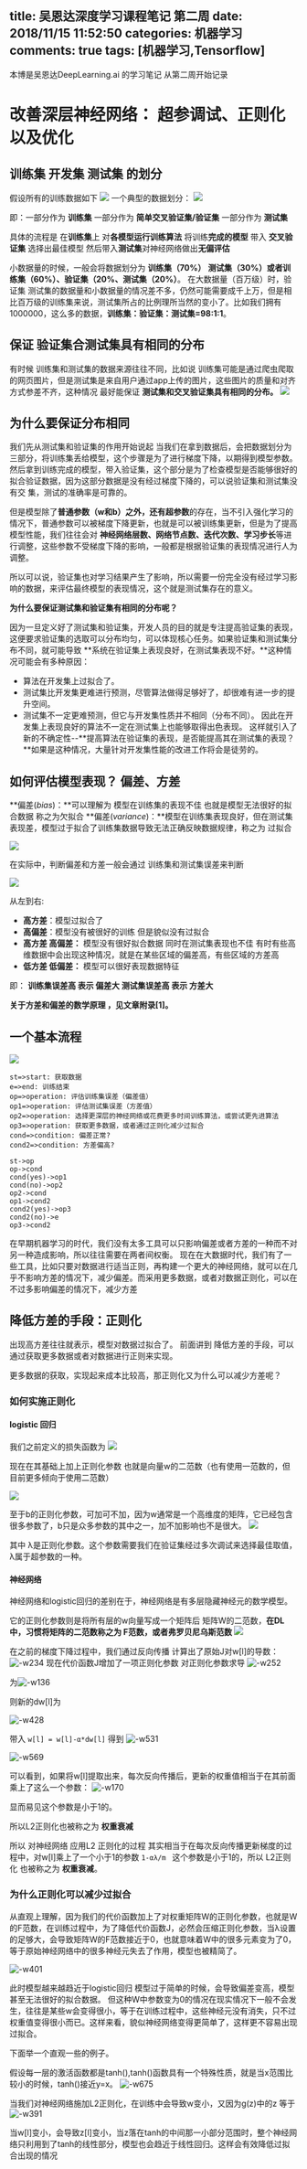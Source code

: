 title: 吴恩达深度学习课程笔记 第二周
date: 2018/11/15 11:52:50
categories: 机器学习
comments: true
tags: [机器学习,Tensorflow]
---

本博是吴恩达DeepLearning.ai 的学习笔记
从第二周开始记录

# 改善深层神经网络： 超参调试、正则化以及优化

## 训练集 开发集 测试集 的划分

假设所有的训练数据如下
![](/media/15422471488916.jpg)
一个典型的数据划分：
![](/media/15422472060092.jpg)

即：一部分作为 **训练集**
一部分作为 **简单交叉验证集/验证集**
一部分作为 **测试集**

具体的流程是 在**训练集**上 对**各模型运行训练算法** 将训练**完成的模型** 带入 **交叉验证集** 选择出最佳模型
然后带入**测试集**对神经网络做出**无偏评估**

小数据量的时候，一般会将数据划分为 **训练集（70%）** **测试集（30%）**或者**训练集（60%）、验证集（20%、测试集（20%）**。
在大数据量（百万级）时，验证集 测试集的数据量和小数据量的情况差不多，仍然可能需要成千上万，但是相比百万级的训练集来说，测试集所占的比例理所当然的变小了。比如我们拥有1000000，这么多的数据，**训练集：验证集：测试集=98:1:1**。
## 保证 验证集合测试集具有相同的分布
有时候 训练集和测试集的数据来源往往不同，比如说 训练集可能是通过爬虫爬取的网页图片，但是测试集是来自用户通过app上传的图片，这些图片的质量和对齐方式参差不齐，这种情况 最好能保证 **测试集和交叉验证集具有相同的分布。**
![](/media/15422532146088.jpg)

## 为什么要保证分布相同
我们先从测试集和验证集的作用开始说起
当我们在拿到数据后，会把数据划分为三部分，将训练集丢给模型，这个步骤是为了进行梯度下降，以期得到模型参数。
然后拿到训练完成的模型，带入验证集，这个部分是为了检查模型是否能够很好的拟合验证数据，因为这部分数据是没有经过梯度下降的，可以说验证集和测试集没有交
集，测试的准确率是可靠的。

但是模型除了**普通参数（w和b）**之外，还有**超参数**的存在，当不引入强化学习的情况下，普通参数可以被梯度下降更新，也就是可以被训练集更新，但是为了提高模型性能，我们往往会对 **神经网络层数、网络节点数、迭代次数、学习步长**等进行调整，这些参数不受梯度下降的影响，一般都是根据验证集的表现情况进行人为调整。

所以可以说，验证集也对学习结果产生了影响，所以需要一份完全没有经过学习影响的数据，来评估最终模型的表现情况，这个就是测试集存在的意义。

**为什么要保证测试集和验证集有相同的分布呢？**

因为一旦定义好了测试集和验证集，开发人员的目的就是专注提高验证集的表现，这便要求验证集的选取可以分布均匀，可以体现核心任务。如果验证集和测试集分布不同，就可能导致 **系统在验证集上表现良好，在测试集表现不好。**这种情况可能会有多种原因：

* 算法在开发集上过拟合了。
* 测试集比开发集更难进行预测，尽管算法做得足够好了，却很难有进一步的提升空间。
* 测试集不一定更难预测，但它与开发集性质并不相同（分布不同）。
因此在开发集上表现良好的算法不一定在测试集上也能够取得出色表现。
这样就引入了新的不确定性--**提高算法在验证集的表现，是否能提高其在测试集的表现？**如果是这种情况，大量针对开发集性能的改进工作将会是徒劳的。

## 如何评估模型表现？ 偏差、方差

**偏差(*bias*)：**可以理解为 模型在训练集的表现不佳 也就是模型无法很好的拟合数据  称之为欠拟合
**偏差(*variance*)：**模型在训练集表现良好，但在测试集表现差，模型过于拟合了训练集数据导致无法正确反映数据规律，称之为 过拟合

![](/media/15422574024898.jpg)

在实际中，判断偏差和方差一般会通过 训练集和测试集误差来判断

![](/media/15422578079564.jpg)

从左到右:
* **高方差**：模型过拟合了
* **高偏差**：模型没有被很好的训练 但是貌似没有过拟合 
* **高方差 高偏差：** 模型没有很好拟合数据 同时在测试集表现也不佳 有时有些高维数据中会出现这种情况，就是在某些区域的偏差高，有些区域的方差高
* **低方差 低偏差：** 模型可以很好表现数据特征

即：
**训练集误差高 表示 偏差大
测试集误差高 表示 方差大**

**关于方差和偏差的数学原理 ，见文章附录[1]。**


## 一个基本流程

![](/media/15422648475258.jpg)


```flow
st=>start: 获取数据
e=>end: 训练结束
op=>operation: 评估训练集误差（偏差值）
op1=>operation: 评估测试集误差（方差值）
op2=>operation: 选择更深层的神经网络或花费更多时间训练算法，或尝试更先进算法
op3=>operation: 获取更多数据，或者通过正则化减少过拟合
cond=>condition: 偏差正常?
cond2=>condition: 方差偏高?

st->op
op->cond
cond(yes)->op1
cond(no)->op2
op2->cond
op1->cond2
cond2(yes)->op3
cond2(no)->e
op3->cond2
```

在早期机器学习的时代，我们没有太多工具可以只影响偏差或者方差的一种而不对另一种造成影响，所以往往需要在两者间权衡。
现在在大数据时代，我们有了一些工具，比如只要对数据进行适当正则，再构建一个更大的神经网络，就可以在几乎不影响方差的情况下，减少偏差。而采用更多数据，或者对数据正则化，可以在不过多影响偏差的情况下，减少方差

## 降低方差的手段：正则化

出现高方差往往就表示，模型对数据过拟合了。
前面讲到 降低方差的手段，可以通过获取更多数据或者对数据进行正则来实现。

更多数据的获取，实现起来成本比较高，那正则化又为什么可以减少方差呢？
### 如何实施正则化
#### logistic 回归

我们之前定义的损失函数为
![](/media/15422655692214.jpg)

现在在其基础上加上正则化参数 也就是向量w的二范数（也有使用一范数的，但目前更多倾向于使用二范数）

![](/media/15422656218635.jpg)

至于b的正则化参数，可加可不加，因为w通常是一个高维度的矩阵，它已经包含很多参数了，b只是众多参数的其中之一，加不加影响也不是很大。
![](/media/15422656880309.jpg)



其中 λ是正则化参数。这个参数需要我们在验证集经过多次调试来选择最佳取值，λ属于超参数的一种。

#### 神经网络

神经网络和logistic回归的差别在于，神经网络是有多层隐藏神经元的数学模型。

它的正则化参数则是将所有层的w向量写成一个矩阵后 矩阵W的二范数，**在DL中，习惯将矩阵的二范数称之为 F范数，或者弗罗贝尼乌斯范数**
![](/media/15422662423114.jpg)


在之前的梯度下降过程中，我们通过反向传播 计算出了原始J对w[l]的导数：
![-w234](/media/15422667161032.jpg)
现在代价函数J增加了一项正则化参数
对正则化参数求导
![-w252](/media/15422666818228.jpg)

为![-w136](/media/15422667406636.jpg)

则新的dw[l]为

![-w428](/media/15422668045079.jpg)

带入
`w[l] = w[l]-α*dw[l]`
得到
![-w531](/media/15422668622209.jpg)


![-w569](/media/15422669165717.jpg)

可以看到，如果将w[l]提取出来，每次反向传播后，更新的权重值相当于在其前面乘上了这么一个参数：
![-w170](/media/15422670345410.jpg)


显而易见这个参数是小于1的。

所以L2正则化也被称之为 **权重衰减**

所以 对神经网络 应用L2 正则化的过程 其实相当于在每次反向传播更新梯度的过程中，对w[l]乘上了一个小于1的参数
`1-αλ/m `
这个参数是小于1的，所以 L2正则化 也被称之为 **权重衰减**。

### 为什么正则化可以减少过拟合

从直观上理解，因为我们的代价函数加上了对权重矩阵W的正则化参数，也就是W的F范数，在训练过程中，为了降低代价函数J，必然会压缩正则化参数，当λ设置的足够大，会导致矩阵W的F范数接近于0，也就意味着W中的很多元素变为了0，
等于原始神经网络中的很多神经元失去了作用，模型也被精简了。

![-w401](/media/15422676113907.jpg)

此时模型越来越趋近于logistic回归
模型过于简单的时候，会导致偏差变高，模型甚至无法很好的拟合数据。
但这种W中参数变为0的情况在现实情况下一般不会发生，往往是某些w会变得很小，等于在训练过程中，这些神经元没有消失，只不过权重值变得很小而已。这样来看，貌似神经网络变得更简单了，这样更不容易出现过拟合。

下面举一个直观一些的例子。

假设每一层的激活函数都是tanh(),tanh()函数具有一个特殊性质，就是当x范围比较小的时候，tanh()接近y=x。
![-w675](/media/15422686564038.jpg)

当我们对神经网络施加L2正则化，在训练中会导致w变小，又因为g(z)中的z 等于
![-w391](/media/15422687425629.jpg)

当w[l]变小，会导致z[l]变小，当z落在tanh的中间那一小部分范围时，整个神经网络只利用到了tanh的线性部分，模型也会趋近于线性回归。这样会有效降低过拟合出现的情况



